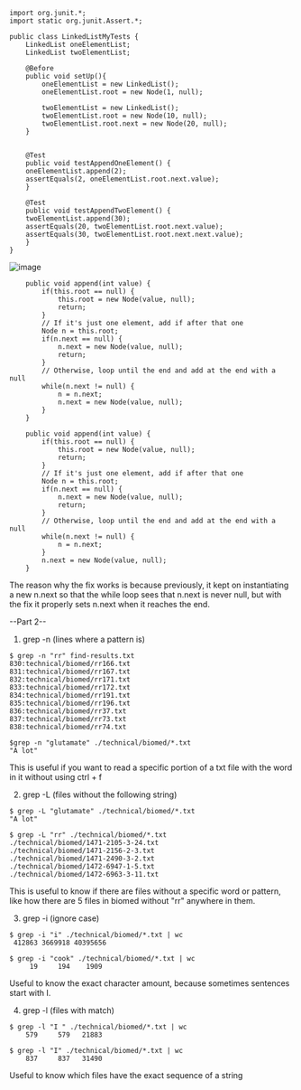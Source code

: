 ```
import org.junit.*;
import static org.junit.Assert.*;

public class LinkedListMyTests {
    LinkedList oneElementList;
    LinkedList twoElementList;

    @Before
    public void setUp(){
        oneElementList = new LinkedList();
        oneElementList.root = new Node(1, null);

        twoElementList = new LinkedList();
        twoElementList.root = new Node(10, null);
        twoElementList.root.next = new Node(20, null);
    }


	@Test 
	public void testAppendOneElement() {
    oneElementList.append(2);
    assertEquals(2, oneElementList.root.next.value);
	}

	@Test 
	public void testAppendTwoElement() {
    twoElementList.append(30);
    assertEquals(20, twoElementList.root.next.value);
    assertEquals(30, twoElementList.root.next.next.value);
	}
}
```

![image](https://github.com/TeddyNguyen150/CSE15Lab5/assets/156158048/7f78b57e-8c06-4a02-bc7e-e62134e22f51)

```//before
    public void append(int value) {
        if(this.root == null) {
            this.root = new Node(value, null);
            return;
        }
        // If it's just one element, add if after that one
        Node n = this.root;
        if(n.next == null) {
            n.next = new Node(value, null);
            return;
        }
        // Otherwise, loop until the end and add at the end with a null
        while(n.next != null) {
            n = n.next;
            n.next = new Node(value, null);
        }
    }
```

```//after
    public void append(int value) {
        if(this.root == null) {
            this.root = new Node(value, null);
            return;
        }
        // If it's just one element, add if after that one
        Node n = this.root;
        if(n.next == null) {
            n.next = new Node(value, null);
            return;
        }
        // Otherwise, loop until the end and add at the end with a null
        while(n.next != null) {
            n = n.next;
        }
        n.next = new Node(value, null);
    }
```

The reason why the fix works is because previously, it kept on instantiating a new n.next so that the while loop sees that n.next is never null,
but with the fix it properly sets n.next when it reaches the end.

--Part 2--

1. grep -n (lines where a pattern is)
```
$ grep -n "rr" find-results.txt
830:technical/biomed/rr166.txt
831:technical/biomed/rr167.txt
832:technical/biomed/rr171.txt
833:technical/biomed/rr172.txt
834:technical/biomed/rr191.txt
835:technical/biomed/rr196.txt
836:technical/biomed/rr37.txt
837:technical/biomed/rr73.txt
838:technical/biomed/rr74.txt

$grep -n "glutamate" ./technical/biomed/*.txt
"A lot"
```
This is useful if you want to read a specific portion of a txt file with the word in it without using ctrl + f

2. grep -L (files without the following string)

```
$ grep -L "glutamate" ./technical/biomed/*.txt
"A lot"

$ grep -L "rr" ./technical/biomed/*.txt
./technical/biomed/1471-2105-3-24.txt
./technical/biomed/1471-2156-2-3.txt
./technical/biomed/1471-2490-3-2.txt
./technical/biomed/1472-6947-1-5.txt
./technical/biomed/1472-6963-3-11.txt
```
This is useful to know if there are files without a specific word or pattern, like how there are 5 files in biomed without "rr" anywhere in them.

3. grep -i (ignore case)
```
$ grep -i "i" ./technical/biomed/*.txt | wc
 412863 3669918 40395656

$ grep -i "cook" ./technical/biomed/*.txt | wc
     19     194    1909
```
Useful to know the exact character amount, because sometimes sentences start with I.

4. grep -l (files with match)
```
$ grep -l "I " ./technical/biomed/*.txt | wc
    579     579   21883

$ grep -l "I" ./technical/biomed/*.txt | wc
    837     837   31490
```

Useful to know which files have the exact sequence of a string
